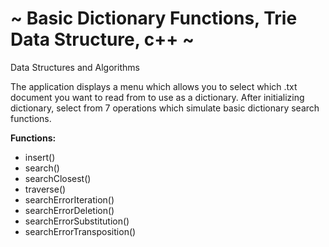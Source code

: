 # ~ Basic Dictionary Functions, Trie Data Structure, c++ ~
Data Structures and Algorithms

The application displays a menu which allows you to select which .txt document you want to read from to use as a dictionary. After initializing dictionary, select from 7 operations which simulate basic dictionary search functions.

**Functions:**
- insert()
- search()
- searchClosest()
- traverse()
- searchErrorIteration()
- searchErrorDeletion()
- searchErrorSubstitution()
- searchErrorTransposition()
